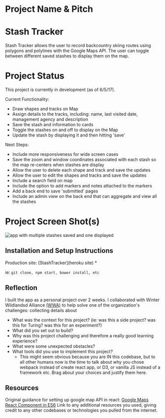 # Project Name & Pitch
# Stash Tracker
Stash Tracker allows the user to record backcountry skiing routes using polygons and polylines with the Google Maps API. The user can toggle between different saved stashes to display them on the map.

# Project Status
This project is currently in development (as of 6/5/17).

Current Functionality:
* Draw shapes and tracks on Map
* Assign details to the tracks, including: name, last visited date, management agency and description
* Save the stash and information to cards
* Toggle the stashes on and off to display on the Map
* Update the stash by displaying it and then hitting 'save'

Next Steps:
* Include more responsiveness for wide screen cases
* Save the zoom and window coordinates associated with each stash so the map re-centers when stashes are display
* Allow the user to delete each shape and track and save the updates
* Allow the user to edit the shapes and tracks and save the updates
* Include a search field on map
* Include the option to add markers and notes attached to the markers
* Add a back end to save 'submitted' pages
* Include an admin view on the back end that can aggregate and view all the stashes

# Project Screen Shot(s)   
![app with multiple stashes saved and one displayed]()

## Installation and Setup Instructions
Production site: [StashTracker](heroku site)
*

ie: `git clone, npm start, bower install, etc`  

## Reflection
I built the app as a personal project over 2 weeks. I collaborated with Winter Wildlandsd Alliance [(WWA)](https://winterwildlands.org/) to help solve one of the organization's challenges: collecting details about

  - What was the context for this project? (ie: was this a side project? was this for Turing? was this for an experiment?)
  - What did you set out to build?
  - Why was this project challenging and therefore a really good learning experience?
  - What were some unexpected obstacles?
  - What tools did you use to implement this project?
      - This might seem obvious because you are IN this codebase, but to all other humans now is the time to talk about why you chose webpack instead of create react app, or D3, or vanilla JS instead of a framework etc. Brag about your choices and justify them here.  

<!-- #### Example:  

This was a 3 week long project built during my third module at Turing School of Software and Design. Project goals included using technologies learned up until this point and familiarizing myself with documentation for new features.  

Originally I wanted to build an application that allowed users to pull data from the Twitter API based on what they were interested in, such as 'most tagged users'. I started this process by using the `create-react-app` boilerplate, then adding `react-router-4.0` and `redux`.  

One of the main challenges I ran into was Authentication. This lead me to spend a few days on a research spike into OAuth, Auth0, and two-factor authentication using Firebase or other third parties. Due to project time constraints, I had to table authentication and focus more on data visualization from parts of the API that weren't restricted to authenticated users.

At the end of the day, the technologies implemented in this project are React, React-Router 4.0, Redux, LoDash, D3, and a significant amount of VanillaJS, JSX, and CSS. I chose to use the `create-react-app` boilerplate to minimize initial setup and invest more time in diving into weird technological rabbit holes. In the next iteration I plan on handrolling a `webpack.config.js` file to more fully understand the build process. -->

## Resources
Original guidance for setting up google map API in react: [Google Maps React Component in ES6](http://revelry.co/google-maps-react-component-in-es6/)
  Link to any additional resources you used, giving credit to any other codebases or technologies you pulled from the internet.  
